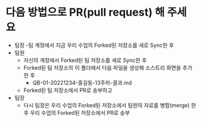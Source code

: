 # 다음 방법으로 PR(pull request) 해 주세요

- 팀장
  -팀 계정에서 지금 우리 수업의 Forked된 저장소를 새로 Sync한 후 
- 팀원
  - 자신의 계정에서 Forked된 팀 저장소를 새로 Sync한 후 
  - Forked된 팀 저장소의 이 폴더에서 다음 파일을 생성해 소스트리 화면을 추가한 후
    - QB-01-20221234-홍길동-13주차-결과.md
  - Forked된 팀 저장소에서 PR로 송부하고 
- 팀장
  - 다시 팀장은 우리 수업의 Forked된 저장소에서 팀원의 자료를 병합(merge) 한 후 우리 수업의 Forked된 저장소에서 PR로 송부

